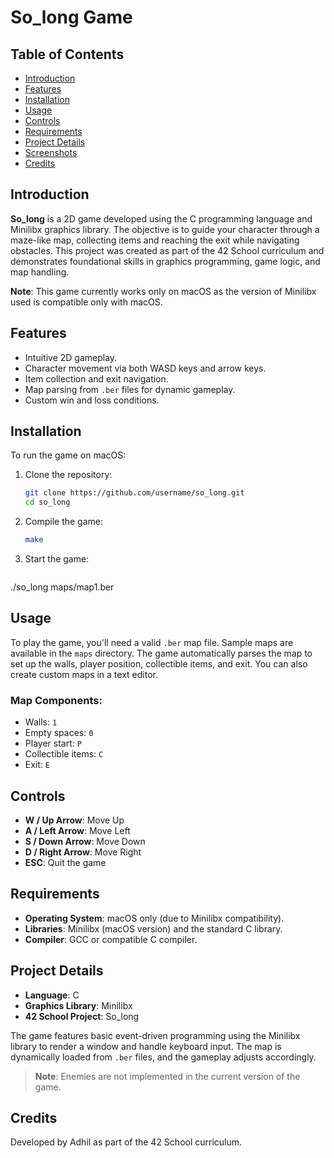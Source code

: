# So_long Game

## Table of Contents
- [Introduction](#introduction)
- [Features](#features)
- [Installation](#installation)
- [Usage](#usage)
- [Controls](#controls)
- [Requirements](#requirements)
- [Project Details](#project-details)
- [Screenshots](#screenshots)
- [Credits](#credits)

## Introduction
**So_long** is a 2D game developed using the C programming language and Minilibx graphics library. The objective is to guide your character through a maze-like map, collecting items and reaching the exit while navigating obstacles. This project was created as part of the 42 School curriculum and demonstrates foundational skills in graphics programming, game logic, and map handling.

**Note**: This game currently works only on macOS as the version of Minilibx used is compatible only with macOS.

## Features
- Intuitive 2D gameplay.
- Character movement via both WASD keys and arrow keys.
- Item collection and exit navigation.
- Map parsing from `.ber` files for dynamic gameplay.
- Custom win and loss conditions.

## Installation
To run the game on macOS:

1. Clone the repository:
   ```bash
   git clone https://github.com/username/so_long.git
   cd so_long
2. Compile the game:
   ```bash
   make
3. Start the game:
   ```bash
 ./so_long maps/map1.ber

## Usage
To play the game, you'll need a valid `.ber` map file. Sample maps are available in the `maps` directory. The game automatically parses the map to set up the walls, player position, collectible items, and exit. You can also create custom maps in a text editor.

### Map Components:
- Walls: `1`
- Empty spaces: `0`
- Player start: `P`
- Collectible items: `C`
- Exit: `E`

## Controls
- **W / Up Arrow**: Move Up
- **A / Left Arrow**: Move Left
- **S / Down Arrow**: Move Down
- **D / Right Arrow**: Move Right
- **ESC**: Quit the game

## Requirements
- **Operating System**: macOS only (due to Minilibx compatibility).
- **Libraries**: Minilibx (macOS version) and the standard C library.
- **Compiler**: GCC or compatible C compiler.

## Project Details
- **Language**: C
- **Graphics Library**: Minilibx
- **42 School Project**: So_long

The game features basic event-driven programming using the Minilibx library to render a window and handle keyboard input. The map is dynamically loaded from `.ber` files, and the gameplay adjusts accordingly.

> **Note**: Enemies are not implemented in the current version of the game.

## Credits
Developed by Adhil as part of the 42 School curriculum.
